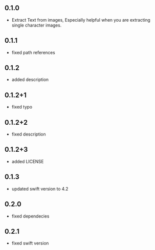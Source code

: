 ## 0.1.0

* Extract Text from images, Especially helpful when you are extracting single character images.

## 0.1.1

* fixed path references

## 0.1.2

* added description

## 0.1.2+1

* fixed typo

## 0.1.2+2

* fixed description

## 0.1.2+3

* added LICENSE
## 0.1.3

* updated swift version to 4.2

## 0.2.0

* fixed dependecies

## 0.2.1

* fixed swift version